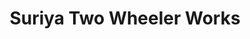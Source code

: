 ---
title: "Suriya Two Wheeler Works"
url: /karaikudi/suriya-two-wheeler-works/
shop: motorcycle
---